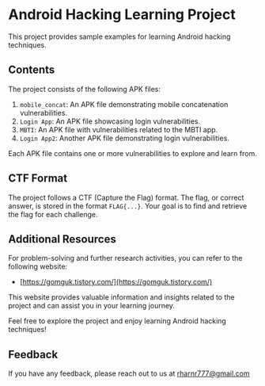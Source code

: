 # Android Hacking Learning Project

This project provides sample examples for learning Android hacking techniques.

## Contents

The project consists of the following APK files:

1. `mobile_concat`: An APK file demonstrating mobile concatenation vulnerabilities.
2. `Login App`: An APK file showcasing login vulnerabilities.
3. `MBTI`: An APK file with vulnerabilities related to the MBTI app.
4. `Login App2`: Another APK file demonstrating login vulnerabilities.

Each APK file contains one or more vulnerabilities to explore and learn from.

## CTF Format

The project follows a CTF (Capture the Flag) format. The flag, or correct answer, is stored in the format `FLAG{...}`. Your goal is to find and retrieve the flag for each challenge.

## Additional Resources

For problem-solving and further research activities, you can refer to the following website:

- [https://gomguk.tistory.com/](https://gomguk.tistory.com/)

This website provides valuable information and insights related to the project and can assist you in your learning journey.

Feel free to explore the project and enjoy learning Android hacking techniques!


## Feedback

If you have any feedback, please reach out to us at rharnr777@gmail.com

